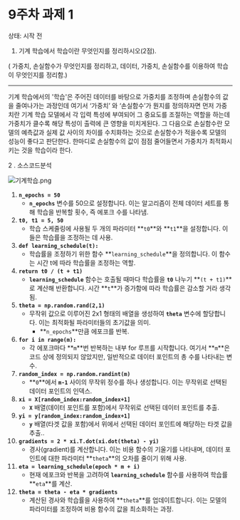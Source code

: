 # 9주차 과제 1

상태: 시작 전

1. 기계 학습에서 학습이란 무엇인지를 정리하시오(2점).

( 가중치, 손실함수가 무엇인지를 정리하고, 데이터, 가중치, 손실함수를 이용하여 학습이 무엇인지를 정리함.)

---

기계 학습에서의 '학습'은 주어진 데이터를 바탕으로 가중치를 조정하며 손실함수의 값을 줄여나가는 과정인데 여기서 ‘가중치’ 와 ‘손실함수’가 뭔지를 정의하자면 먼저 가중치란 기계 학습 모델에서  각 입력 특성에 부여되어 그 중요도를 조절하는 역할을 하는데 가중치가 클수록 해당 특성이 출력에 큰 영향을 미치게된다. 그 다음으로 손실함수란 모델의 예측값과 실제 값 사이의 차이를 수치화하는 것으로 손실함수가 적을수록 모델의 성능이 좋다고 판단한다. 한마디로 손실함수의 값이 점점 줄어들면서 가중치가 최적화시키는 것을 학습이라 한다.

2 . 소스코드분석

![기계학습.png](9%E1%84%8C%E1%85%AE%E1%84%8E%E1%85%A1%20%E1%84%80%E1%85%AA%E1%84%8C%E1%85%A6%201%20b52297f1634c4b1987229428868978cf/%25EA%25B8%25B0%25EA%25B3%2584%25ED%2595%2599%25EC%258A%25B5.png)

1. **`n_epochs = 50`**
    - **`n_epochs`** 변수를 50으로 설정합니다. 이는 알고리즘이 전체 데이터 세트를 통해 학습을 반복할 횟수, 즉 에포크 수를 나타냄.
2. **`t0, t1 = 5, 50`**
    - 학습 스케줄링에 사용될 두 개의 파라미터 **`t0`**와 **`t1`**을 설정합니다. 이들은 학습률을 조정하는 데 사용.
3. **`def learning_schedule(t):`**
    - 학습률을 조정하기 위한 함수 **`learning_schedule`**을 정의합니다. 이 함수는 시간 t에 따라 학습률을 조정하는 역할.
4. **`return t0 / (t + t1)`**
    - **`learning_schedule`** 함수는 호출될 때마다 학습률을 **`t0`** 나누기 **`(t + t1)`**로 계산해 반환합니다. 시간 **`t`**가 증가함에 따라 학습률은 감소할 거라 생각됨.
5. **`theta = np.random.rand(2,1)`**
    - 무작위 값으로 이루어진 2x1 형태의 배열을 생성하여 **`theta`** 변수에 할당합니다. 이는 최적화될 파라미터들의 초기값을 의미.
        - **`n_epochs`**만큼 에포크를 반복.
6. **`for i in range(m):`**
    - 각 에포크마다 **`m`**번 반복하는 내부 for 루프를 시작합니다. 여기서 **`m`**은 코드 상에 정의되지 않았지만, 일반적으로 데이터 포인트의 총 수를 나타내는 변수.
7. **`random_index = np.random.randint(m)`**
    - **`0`**에서 **`m-1`** 사이의 무작위 정수를 하나 생성합니다. 이는 무작위로 선택된 데이터 포인트의 인덱스.
8. **`xi = X[random_index:random_index+1]`**
    - **`X`** 배열(데이터 포인트를 포함)에서 무작위로 선택된 데이터 포인트를 추출.
9. **`yi = y[random_index:random_index+1]`**
    - **`y`** 배열(타겟 값을 포함)에서 위에서 선택된 데이터 포인트에 해당하는 타겟 값을 추출..
10. **`gradients = 2 * xi.T.dot(xi.dot(theta) - yi)`**
    - 경사(gradient)를 계산합니다. 이는 비용 함수의 기울기를 나타내며, 데이터 포인트에 대한 파라미터 **`theta`**의 오차를 줄이기 위해 사용.
11. **`eta = learning_schedule(epoch * m + i)`**
    - 현재 에포크와 반복을 고려하여 **`learning_schedule`** 함수를 사용하여 학습률 **`eta`**를 계산.
12. **`theta = theta - eta * gradients`**
    - 계산된 경사와 학습률을 사용하여 **`theta`**를 업데이트합니다. 이는 모델의 파라미터를 조정하여 비용 함수의 값을 최소화하는 과정.